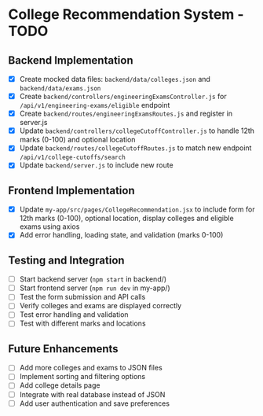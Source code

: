 # College Recommendation System - TODO

## Backend Implementation
- [x] Create mocked data files: `backend/data/colleges.json` and `backend/data/exams.json`
- [x] Create `backend/controllers/engineeringExamsController.js` for `/api/v1/engineering-exams/eligible` endpoint
- [x] Create `backend/routes/engineeringExamsRoutes.js` and register in server.js
- [x] Update `backend/controllers/collegeCutoffController.js` to handle 12th marks (0-100) and optional location
- [x] Update `backend/routes/collegeCutoffRoutes.js` to match new endpoint `/api/v1/college-cutoffs/search`
- [x] Update `backend/server.js` to include new route

## Frontend Implementation
- [x] Update `my-app/src/pages/CollegeRecommendation.jsx` to include form for 12th marks (0-100), optional location, display colleges and eligible exams using axios
- [x] Add error handling, loading state, and validation (marks 0-100)

## Testing and Integration
- [ ] Start backend server (`npm start` in backend/)
- [ ] Start frontend server (`npm run dev` in my-app/)
- [ ] Test the form submission and API calls
- [ ] Verify colleges and exams are displayed correctly
- [ ] Test error handling and validation
- [ ] Test with different marks and locations

## Future Enhancements
- [ ] Add more colleges and exams to JSON files
- [ ] Implement sorting and filtering options
- [ ] Add college details page
- [ ] Integrate with real database instead of JSON
- [ ] Add user authentication and save preferences
